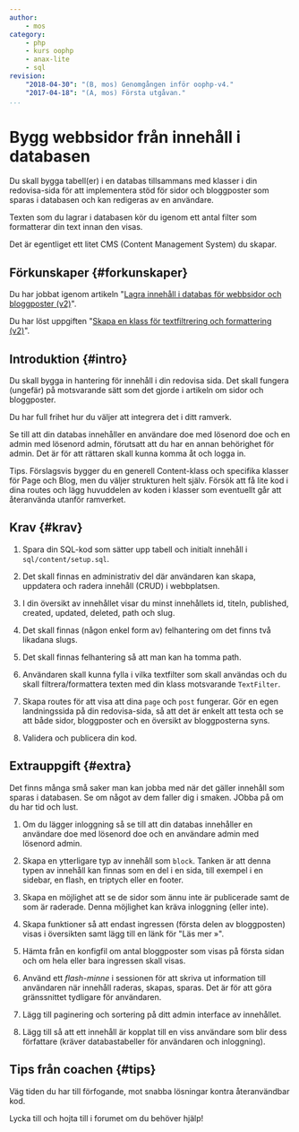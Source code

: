 ```yaml
---
author:
    - mos
category:
    - php
    - kurs oophp
    - anax-lite
    - sql
revision:
    "2018-04-30": "(B, mos) Genomgången inför oophp-v4."
    "2017-04-18": "(A, mos) Första utgåvan."
...
```

Bygg webbsidor från innehåll i databasen
==================================

Du skall bygga tabell(er) i en databas tillsammans med klasser i din redovisa-sida för att implementera stöd för sidor och bloggposter som sparas i databasen och kan redigeras av en användare.

Texten som du lagrar i databasen kör du igenom ett antal filter som formatterar din text innan den visas.

Det är egentliget ett litet CMS (Content Management System) du skapar. 
<!--more-->



Förkunskaper {#forkunskaper}
-----------------------

Du har jobbat igenom artikeln "[Lagra innehåll i databas för webbsidor och bloggposter (v2)](kunskap/kom-igang-med-php-pdo-och-mysql-v2)".

Du har löst uppgiften "[Skapa en klass för textfiltrering och formattering (v2)](uppgift/skapa-en-klass-for-textfiltrering-och-formattering-v2)".



Introduktion {#intro}
-----------------------

Du skall bygga in hantering för innehåll i din redovisa sida. Det skall fungera (ungefär) på motsvarande sätt som det gjorde i artikeln om sidor och bloggposter.

Du har full frihet hur du väljer att integrera det i ditt ramverk.

Se till att din databas innehåller en användare doe med lösenord doe och en admin med lösenord admin, förutsatt att du har en annan behörighet för admin. Det är för att rättaren skall kunna komma åt och logga in.

Tips. Förslagsvis bygger du en generell Content-klass och specifika klasser för Page och Blog, men du väljer strukturen helt själv. Försök att få lite kod i dina routes och lägg huvuddelen av koden i klasser som eventuellt går att återanvända utanför ramverket.



Krav {#krav}
-----------------------

1. Spara din SQL-kod som sätter upp tabell och initialt innehåll i `sql/content/setup.sql`.

1. Det skall finnas en administrativ del där användaren kan skapa, uppdatera och radera innehåll (CRUD) i webbplatsen.

1. I din översikt av innehållet visar du minst innehållets id, titeln, published, created, updated, deleted, path och slug.

1. Det skall finnas (någon enkel form av) felhantering om det finns två likadana slugs.

1. Det skall finnas felhantering så att man kan ha tomma path.

1. Användaren skall kunna fylla i vilka textfilter som skall användas och du skall filtrera/formattera texten med din klass motsvarande `TextFilter`.

1. Skapa routes för att visa att dina `page` och `post` fungerar. Gör en egen landningssida på din redovisa-sida, så att det är enkelt att testa och se att både sidor, bloggposter och en översikt av bloggposterna syns.

1. Validera och publicera din kod.



Extrauppgift {#extra}
-----------------------

Det finns många små saker man kan jobba med när det gäller innehåll som sparas i databasen. Se om något av dem faller dig i smaken. JObba på om du har tid och lust.

1. Om du lägger inloggning så se till att din databas innehåller en användare doe med lösenord doe och en användare admin med lösenord admin.

1. Skapa en ytterligare typ av innehåll som `block`. Tanken är att denna typen av innehåll kan finnas som en del i en sida, till exempel i en sidebar, en flash, en triptych eller en footer.

1. Skapa en möjlighet att se de sidor som ännu inte är publicerade samt de som är raderade. Denna möjlighet kan kräva inloggning (eller inte).

1. Skapa funktioner så att endast ingressen (första delen av bloggposten) visas i översikten samt lägg till en länk för "Läs mer »".

1. Hämta från en konfigfil om antal bloggposter som visas på första sidan och om hela eller bara ingressen skall visas.

1. Använd ett _flash-minne_ i sessionen för att skriva ut information till användaren när innehåll raderas, skapas, sparas. Det är för att göra gränssnittet tydligare för användaren.

1. Lägg till paginering och sortering på ditt admin interface av innehållet.

1. Lägg till så att ett innehåll är kopplat till en viss användare som blir dess författare (kräver databastabeller för användaren och inloggning).



Tips från coachen {#tips}
-----------------------

Väg tiden du har till förfogande, mot snabba lösningar kontra återanvändbar kod.

Lycka till och hojta till i forumet om du behöver hjälp!
